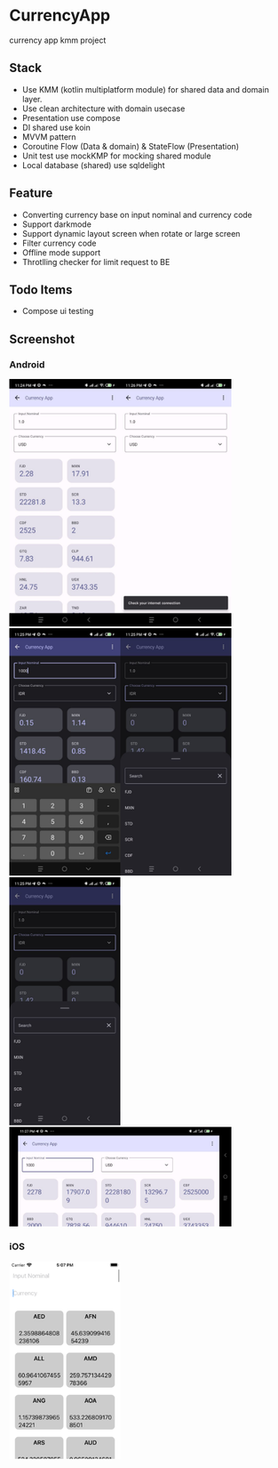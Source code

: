 # CurrencyApp
currency app kmm project

## Stack
- Use KMM (kotlin multiplatform module) for shared data and domain layer. 
- Use clean architecture with domain usecase 
- Presentation use compose
- DI shared use koin 
- MVVM pattern 
- Coroutine Flow (Data & domain) & StateFlow (Presentation)
- Unit test use mockKMP for mocking shared module
- Local database (shared) use sqldelight

## Feature
- Converting currency base on input nominal and currency code
- Support darkmode
- Support dynamic layout screen when rotate or large screen
- Filter currency code 
- Offline mode support
- Throtlling checker for limit request to BE

## Todo Items
- Compose ui testing

## Screenshot
### Android

<img src='screenshot/photo_2023-10-17_23-35-55.jpg' width='200'><img src='screenshot/photo_2023-10-17_23-30-25.jpg' width='200'><img src='screenshot/photo_2023-10-17_23-30-28.jpg' width='200'><img src='screenshot/photo_2023-10-17_23-30-34.jpg' width='200'>
<img src='screenshot/photo_2023-10-17_23-30-34.jpg' width='200'>
<img src='screenshot/photo_2023-10-17_23-30-21.jpg' width='400'>

### iOS

<img src='screenshot/Simulator Screen Shot - iPod touch.png' width='200'>



